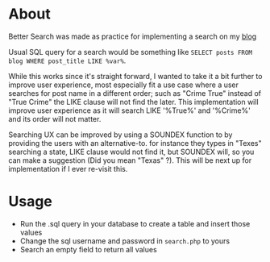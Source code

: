 
# About

Better Search was made as practice for implementing a search on my [blog](https://comphonia.com/blog/)

Usual SQL query for a search would be something like `SELECT posts FROM blog WHERE post_title LIKE %var%`.

While this works since it's straight forward, I wanted to take it a bit further to improve user experience, most especially fit a use case where a user searches for post name in a different order; such as "Crime True" instead of "True Crime" the LIKE clause will not find the later. This implementation will improve user experience as it will search LIKE '%True%' and '%Crime%' and its order will not matter.

Searching UX can be improved by using a SOUNDEX function to by providing the users with an alternative-to. for instance they types in "Texes" searching a state, LIKE clause would not find it, but SOUNDEX will, so you can make a suggestion (Did you mean "Texas" ?). This will be next up for implementation if I ever re-visit this.

# Usage
- Run the .sql query in your database to create a table and insert those values
- Change the sql username and password in `search.php` to yours
- Search an empty field to return all values
